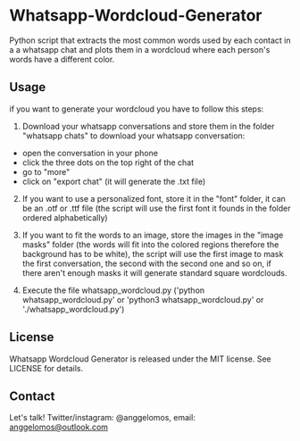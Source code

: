 # Whatsapp-Wordcloud-Generator
Python script that extracts the most common words used by each contact in a a whatsapp chat and plots them in a wordcloud where each person's words have a different color.

## Usage
if you want to generate your wordcloud you have to follow this steps:

1. Download your whatsapp conversations and store them in the folder "whatsapp chats" to download your whatsapp conversation:
- open the conversation in your phone
- click the three dots on the top right of the chat
- go to "more"
- click on "export chat" (it will generate the .txt file)

2. If you want to use a personalized font, store it in the "font" folder, it can be an .otf or .ttf file (the script will use the first font it founds in the folder ordered alphabetically)

3. If you want to fit the words to an image, store the images in the "image masks" folder (the words will fit into the colored regions therefore the background has to be white), the script will use the first image to mask the first conversation, the second with the second one and so on, if there aren't enough masks it will generate standard square wordclouds.

4. Execute the file whatsapp_wordcloud.py
('python whatsapp_wordcloud.py' or 'python3 whatsapp_wordcloud.py' or './whatsapp_wordcloud.py')

## License
Whatsapp Wordcloud Generator is released under the MIT license. See LICENSE for details.

## Contact
Let's talk! Twitter/instagram: @anggelomos, email: anggelomos@outlook.com
